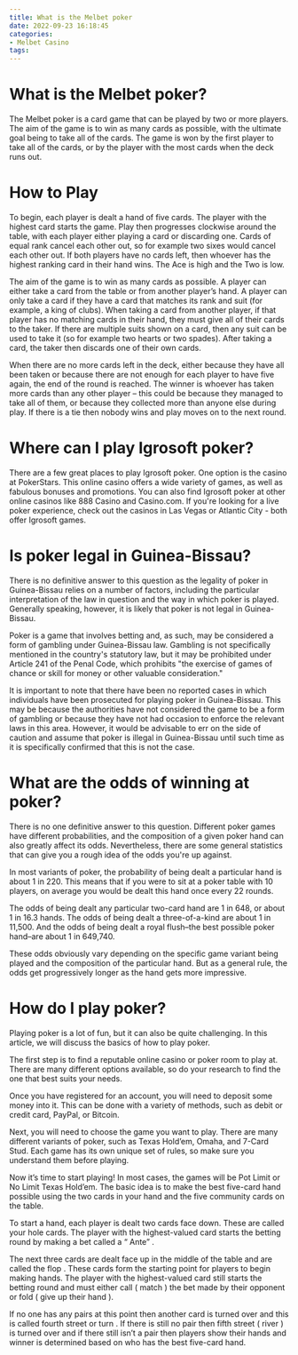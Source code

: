 ```yaml
---
title: What is the Melbet poker
date: 2022-09-23 16:18:45
categories:
- Melbet Casino
tags:
---
```



# What is the Melbet poker?

The Melbet poker is a card game that can be played by two or more players. The aim of the game is to win as many cards as possible, with the ultimate goal being to take all of the cards. The game is won by the first player to take all of the cards, or by the player with the most cards when the deck runs out.

# How to Play

To begin, each player is dealt a hand of five cards. The player with the highest card starts the game. Play then progresses clockwise around the table, with each player either playing a card or discarding one. Cards of equal rank cancel each other out, so for example two sixes would cancel each other out. If both players have no cards left, then whoever has the highest ranking card in their hand wins. The Ace is high and the Two is low.

The aim of the game is to win as many cards as possible. A player can either take a card from the table or from another player’s hand. A player can only take a card if they have a card that matches its rank and suit (for example, a king of clubs). When taking a card from another player, if that player has no matching cards in their hand, they must give all of their cards to the taker. If there are multiple suits shown on a card, then any suit can be used to take it (so for example two hearts or two spades). After taking a card, the taker then discards one of their own cards.

When there are no more cards left in the deck, either because they have all been taken or because there are not enough for each player to have five again, the end of the round is reached. The winner is whoever has taken more cards than any other player – this could be because they managed to take all of them, or because they collected more than anyone else during play. If there is a tie then nobody wins and play moves on to the next round.

# Where can I play Igrosoft poker? 

There are a few great places to play Igrosoft poker. One option is the casino at PokerStars. This online casino offers a wide variety of games, as well as fabulous bonuses and promotions. You can also find Igrosoft poker at other online casinos like 888 Casino and Casino.com. If you're looking for a live poker experience, check out the casinos in Las Vegas or Atlantic City - both offer Igrosoft games.

# Is poker legal in Guinea-Bissau? 

There is no definitive answer to this question as the legality of poker in Guinea-Bissau relies on a number of factors, including the particular interpretation of the law in question and the way in which poker is played. Generally speaking, however, it is likely that poker is not legal in Guinea-Bissau.

Poker is a game that involves betting and, as such, may be considered a form of gambling under Guinea-Bissau law. Gambling is not specifically mentioned in the country's statutory law, but it may be prohibited under Article 241 of the Penal Code, which prohibits "the exercise of games of chance or skill for money or other valuable consideration."

It is important to note that there have been no reported cases in which individuals have been prosecuted for playing poker in Guinea-Bissau. This may be because the authorities have not considered the game to be a form of gambling or because they have not had occasion to enforce the relevant laws in this area. However, it would be advisable to err on the side of caution and assume that poker is illegal in Guinea-Bissau until such time as it is specifically confirmed that this is not the case.

# What are the odds of winning at poker?

There is no one definitive answer to this question. Different poker games have different probabilities, and the composition of a given poker hand can also greatly affect its odds. Nevertheless, there are some general statistics that can give you a rough idea of the odds you're up against.

In most variants of poker, the probability of being dealt a particular hand is about 1 in 220. This means that if you were to sit at a poker table with 10 players, on average you would be dealt this hand once every 22 rounds.

The odds of being dealt any particular two-card hand are 1 in 648, or about 1 in 16.3 hands. The odds of being dealt a three-of-a-kind are about 1 in 11,500. And the odds of being dealt a royal flush–the best possible poker hand–are about 1 in 649,740.

These odds obviously vary depending on the specific game variant being played and the composition of the particular hand. But as a general rule, the odds get progressively longer as the hand gets more impressive.

# How do I play poker?

Playing poker is a lot of fun, but it can also be quite challenging. In this article, we will discuss the basics of how to play poker.

The first step is to find a reputable online casino or poker room to play at. There are many different options available, so do your research to find the one that best suits your needs.

Once you have registered for an account, you will need to deposit some money into it. This can be done with a variety of methods, such as debit or credit card, PayPal, or Bitcoin.

Next, you will need to choose the game you want to play. There are many different variants of poker, such as Texas Hold’em, Omaha, and 7-Card Stud. Each game has its own unique set of rules, so make sure you understand them before playing.

Now it’s time to start playing! In most cases, the games will be Pot Limit or No Limit Texas Hold’em. The basic idea is to make the best five-card hand possible using the two cards in your hand and the five community cards on the table.

To start a hand, each player is dealt two cards face down. These are called your hole cards. The player with the highest-valued card starts the betting round by making a bet called a “ Ante” .

The next three cards are dealt face up in the middle of the table and are called the flop . These cards form the starting point for players to begin making hands. The player with the highest-valued card still starts the betting round and must either call ( match ) the bet made by their opponent or fold ( give up their hand ).

If no one has any pairs at this point then another card is turned over and this is called fourth street or turn . If there is still no pair then fifth street ( river ) is turned over and if there still isn’t a pair then players show their hands and winner is determined based on who has the best five-card hand.